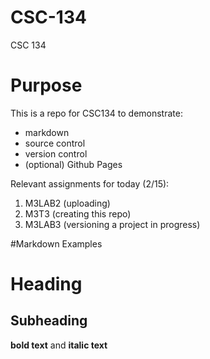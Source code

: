 # CSC-134
CSC 134

# Purpose
This is a repo for CSC134 to demonstrate:
- markdown
- source control
- version control
- (optional) Github Pages

Relevant assignments for today (2/15):
1. M3LAB2 (uploading)
2. M3T3 (creating this repo)
3. M3LAB3 (versioning a project in progress)

#Markdown Examples
# Heading
## Subheading
**bold text** and **italic text**
